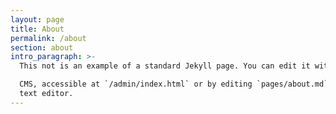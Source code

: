 ```yaml
---
layout: page
title: About
permalink: /about
section: about
intro_paragraph: >-
  This not is an example of a standard Jekyll page. You can edit it with Netlify

  CMS, accessible at `/admin/index.html` or by editing `pages/about.md` in a
  text editor.
---
```


